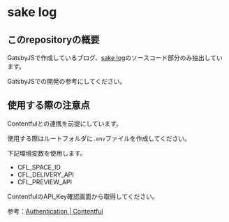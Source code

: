 # sake log

## このrepositoryの概要

GatsbyJSで作成しているブログ、[sake log](https://sake-log.website/)のソースコード部分のみ抽出しています。

GatsbyJSでの開発の参考にしてください。

## 使用する際の注意点

Contentfulとの連携を前提にしています。

使用する際はルートフォルダに`.env`ファイルを作成してください。

下記環境変数を使用します。

* CFL_SPACE_ID
* CFL_DELIVERY_API
* CFL_PREVIEW_API

ContentfulのAPI_Key確認画面から取得してください。

参考：[Authentication | Contentful](https://www.contentful.com/developers/docs/references/authentication/)
